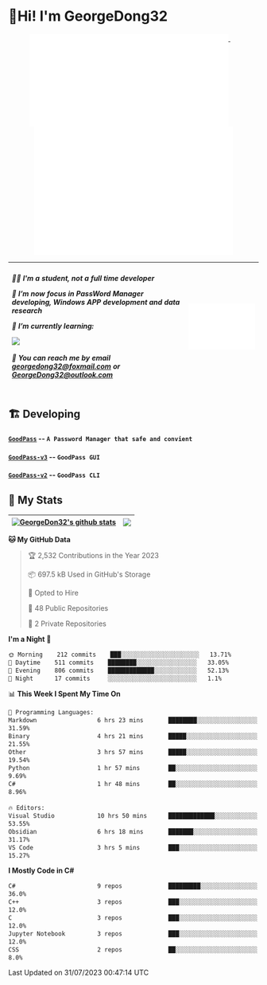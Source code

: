 # 👋Hi! I'm GeorgeDong32
<p align="center">
  <a href="#">
    <img width="400" align="top" src="https://github.com/GeorgeDong32/GeorgeDong32/blob/main/metrics.classic.svg" />
  </a>
  &emsp;
  <a href="#">
    <img width="400" align="top" src="https://github.com/GeorgeDong32/GeorgeDong32/blob/main/metrics.achievements.svg" />
  </a>
</p>

| <h5 align="left"> <p>🧑‍🎓 I'm a student, not a full time developer</p> <p>👀 I’m now focus in PassWord Manager developing, Windows APP development and data research</p> <p>📖 I’m currently learning:</p> <p><img height="28" src="https://skillicons.dev/icons?i=cs,c,cpp,matlab,cmake,py,dotnet,unity" /></p> <p>💬 You can reach me by email georgedong32@foxmail.com or GeorgeDong32@outlook.com</p></h5> | <img width="450" alt="my-commit-calendar" src="https://github.com/GeorgeDong32/GeorgeDong32/blob/main/metrics.plugin.isocalendar.svg" > |
| ------------- | ------------- |

## 🏗️ Developing
#### [`GoodPass`](https://github.com/GeorgeDong32/GoodPass) -- `A Password Manager that safe and convient`
#### [`GoodPass-v3`](https://github.com/GeorgeDong32/GoodPass-v3) -- `GoodPass GUI`
#### [`GoodPass-v2`](https://github.com/GeorgeDong32/GoodPass-v2) -- `GoodPass CLI`

## 🚀 My Stats

| <a href="https://github.com/GeorgeDong32/github-readme-stats"><img align="center" src="https://github-readme-stats-georgedong32.vercel.app/api?username=GeorgeDong32&show_icons=true&bg_color=45,34558b,FFFFFF&title_color=FFFFFF&icon_color=F5DF4D&hide_border=1" alt="GeorgeDon32's github stats" /></a> | <a href="https://github.com/GeorgeDong32/github-readme-stats"><img align="center" height="192" src="https://github-readme-stats-georgedong32.vercel.app/api/top-langs/?username=GeorgeDong32&layout=compact&bg_color=45,FFFFFF,34558b&title_color=555555&hide_border=1&langs_count=7&size_weight=1.2&count_weight=0.33" /></a> |
| ------------- | ------------- |


<!--START_SECTION:waka-->
**🐱 My GitHub Data** 

> 🏆 2,532 Contributions in the Year 2023
 > 
> 📦 697.5 kB Used in GitHub's Storage 
 > 
> 💼 Opted to Hire
 > 
> 📜 48 Public Repositories 
 > 
> 🔑 2 Private Repositories  
 > 
**I'm a Night 🦉** 

```text
🌞 Morning    212 commits    ███░░░░░░░░░░░░░░░░░░░░░░   13.71% 
🌆 Daytime    511 commits    ████████░░░░░░░░░░░░░░░░░   33.05% 
🌃 Evening    806 commits    █████████████░░░░░░░░░░░░   52.13% 
🌙 Night      17 commits     ░░░░░░░░░░░░░░░░░░░░░░░░░   1.1%

```


📊 **This Week I Spent My Time On** 

```text
💬 Programming Languages: 
Markdown                 6 hrs 23 mins       ████████░░░░░░░░░░░░░░░░░   31.59% 
Binary                   4 hrs 21 mins       █████░░░░░░░░░░░░░░░░░░░░   21.55% 
Other                    3 hrs 57 mins       █████░░░░░░░░░░░░░░░░░░░░   19.54% 
Python                   1 hr 57 mins        ██░░░░░░░░░░░░░░░░░░░░░░░   9.69% 
C#                       1 hr 48 mins        ██░░░░░░░░░░░░░░░░░░░░░░░   8.96%

🔥 Editors: 
Visual Studio            10 hrs 50 mins      █████████████░░░░░░░░░░░░   53.55% 
Obsidian                 6 hrs 18 mins       ███████░░░░░░░░░░░░░░░░░░   31.17% 
VS Code                  3 hrs 5 mins        ███░░░░░░░░░░░░░░░░░░░░░░   15.27%

```

**I Mostly Code in C#** 

```text
C#                       9 repos             █████████░░░░░░░░░░░░░░░░   36.0% 
C++                      3 repos             ███░░░░░░░░░░░░░░░░░░░░░░   12.0% 
C                        3 repos             ███░░░░░░░░░░░░░░░░░░░░░░   12.0% 
Jupyter Notebook         3 repos             ███░░░░░░░░░░░░░░░░░░░░░░   12.0% 
CSS                      2 repos             ██░░░░░░░░░░░░░░░░░░░░░░░   8.0%

```



 Last Updated on 31/07/2023 00:47:14 UTC
<!--END_SECTION:waka-->

